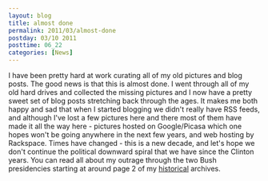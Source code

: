 ```yaml
---
layout: blog
title: almost done
permalink: 2011/03/almost-done
postday: 03/10 2011
posttime: 06_22
categories: [News]
---
```


I have been pretty hard at work curating all of my old pictures and blog posts. The good news is that this is almost done. I went through all of my old hard drives and collected the missing pictures and I now have a pretty sweet set of blog posts stretching back through the ages. It makes me both happy and sad that when I started blogging we didn't really have RSS feeds, and although I've lost a few pictures here and there most of them have made it all the way here - pictures hosted on Google/Picasa which one hopes won't be going anywhere in the next few years, and web hosting by Rackspace. Times have changed - this is a new decade, and let's hope we don't continue the political downward spiral that we have since the Clinton years. You can read all about my outrage through the two Bush presidencies starting at around page 2 of my <a href="http://blog.kristeraxel.com/topics/archive/page/2/">historical</a> archives.

